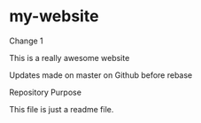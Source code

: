 # my-website

Change 1

This is a really awesome website

Updates made on master on Github before rebase

Repository Purpose

This file is just a readme file.
